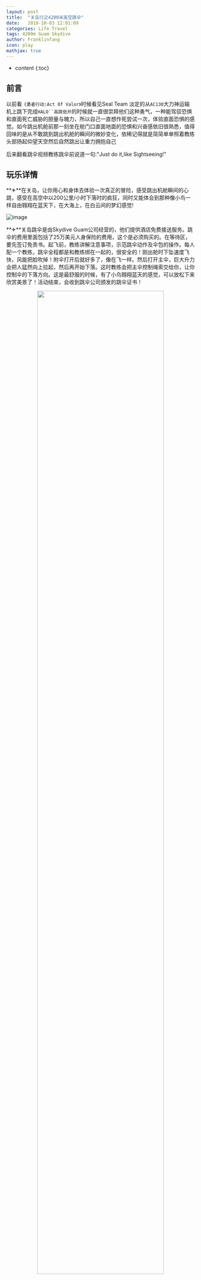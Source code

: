 ```yaml
---
layout: post
title:  "关岛行之4200米高空跳伞"
date:   2018-10-03 12:01:09
categories: Life Travel
tags: 4200m Guam Skydive
author: Franklinfang
icon: play
mathjax: true
---
```

* content
{:toc}

<script type="text/javascript">
  var alert = "/css/alert.css";
  var shCore = "/syntaxhighlighter/styles/shCore.css";
  var shThemeDefault = "/syntaxhighlighter/styles/shThemeDefault.css";
  dynamicloadcss(alert); 
  dynamicloadcss(shCore);
  dynamicloadcss(shThemeDefault);
  
  console.log('dynamicloadcss complete');
</script>

## 前言
以前看`《勇者行动:Act Of Valor》`时候看见Seal Team 淡定的从`AC130`大力神运输机上跳下完成`HALO``高跳低开`的时候就一直很崇拜他们这种勇气，一种能驾驭恐惧和直面死亡威胁的胆量与魄力，所以自己一直想作死尝试一次，体验直面恐惧的感觉。如今跳出机舱前那一刻坐在舱门口直面地面的恐惧和兴奋感依旧很熟悉，值得回味的是从不敢跳到跳出机舱的瞬间的微妙变化，依稀记得就是简简单单照着教练头部扬起仰望天空然后自然跳出让重力拥抱自己

后来翻看跳伞视频教练跳伞前说道一句:"Just do it,like Sightseeing!"




## 玩乐详情
**✈**在关岛，让你用心和身体去体验一次真正的冒险，感受跳出机舱瞬间的心跳，感受在高空中以200公里/小时下落时的疯狂，同时又能体会到那种像小鸟一样自由翱翔在蓝天下，在大海上，在白云间的梦幻感觉!

![image](https://user-images.githubusercontent.com/29160332/55569373-0b3d6680-5734-11e9-825f-6074bc725bf9.png)

**✈**关岛跳伞是由Skydive Guam公司经营的，他们提供酒店免费接送服务。跳伞的费用里面包括了25万美元人身保险的费用，这个是必须购买的。在等待区，要先签订免责书。起飞前，教练讲解注意事项，示范跳伞动作及伞包的操作。每人配一个教练，跳伞全程都是和教练绑在一起的，很安全的！刚出舱时下坠速度飞快，风能把脸吹掉！附伞打开后就好多了，像在飞一样。然后打开主伞，巨大升力会把人猛然向上拉起，然后再开始下落。这时教练会把主伞控制绳索交给你，让你控制伞的下落方向。这是最舒服的时候，有了小鸟翱翔蓝天的感觉，可以放松下来欣赏美景了！活动结束，会收到跳伞公司颁发的跳伞证书！

<div align="center">
<img src="https://user-images.githubusercontent.com/29160332/55590946-ef9f8380-5766-11e9-92cd-28810ba57925.jpg"
     width = "82%" height = "82%" />
</div>
	 
## 跳伞经历回忆
**✈**我自己的脸被风吹得已经严重变形

![Chen Cheng Kevin Fang 0034](https://user-images.githubusercontent.com/29160332/55570194-805d6b80-5735-11e9-8d19-6ae5c5382199.jpg)

**✈**这里就附上我随机一起的父亲吧，上镜效果还不错。

<iframe frameborder="0" src="https://v.qq.com/txp/iframe/player.html?vid=g0745ayzmvl&amp;tiny=0&amp;auto=0" allowFullScreen="" 
height="495" width="100%" id="movie_4_3"></iframe>


## 行程参考
### 开放时间
每日，遇恶劣天气会随时关闭；

### 时长
含接送，约3.5小时；

### 接送时间 
从早上5:00-下午16:00，每一小时一个班次。时间为酒店大概接送时间；

请于活动班次时间提前`10分钟`在酒店大堂等候跳伞公司接送车。导游会到场看客人上车。活动时间共计约3小时；

### 语言
以英语为主，跳伞公司有会讲中文的工作人员；

只收取客人`8000英尺`跳伞费用（基础高度费用折合人民币约3000元），因增加高度而增加的费用及其他费用到跳伞公司现场支付。现金，信用卡或旅行支票都可；

### 升级费用参考

`10000英尺`：$40

`12000英尺`：$80

`14000英尺`：$120

### 自费项目参考

录像及照片,收费 $140；

入场观看`18岁及以上`收费$40,`13至17岁`收费$10,`13岁以下`免费观看

## 注意事项
<font color="#EE2C2C">1. 跳伞者年龄必须在18-65周岁，体重在100kg以下；</font>
<br><font color="#EE2C2C">2. 参加跳伞者要带护照；</font>  
<br><font color="#EE2C2C">3. 参加跳伞者可以穿T恤，短裤，拖鞋，不可以穿裙子和高跟鞋；</font>  
<br><font color="#EE2C2C">4. 跳伞前不能饮用任何酒精类饮品，或使用非法药物，跳伞前24小时不能潜水；</font>  
<br><font color="#EE2C2C">5. 孕妇不能跳伞，患有中耳炎，心脏病，高血压及一切不适合高空跳伞等的病症人员不能跳伞；</font> 

## 地图信息
 
<div id="map" style="height: 280px; width: 100%;"></div>
 
<script>
//Google Map API uri
var google_map_api = "{{site.google_map_api}}";
//Goole Map Key
var google_map_key = "{{site.google_map_key}}";
google_map_api = google_map_api.replace("[API_KEY]",google_map_key);
console.log('google_map_api:' +google_map_api+ '');

// Initialize and add the map
function initMap() {
  console.log('Google Map API start');
  var mapError;
  try{
			 // The location of Guam SkyDive
		  var coordinate = {lat: 13.481475, lng: 144.8024493};
		  // The map, centered at Guam SkyDive
		  var map = new google.maps.Map(
			  document.getElementById('map'), {zoom: 13, center: coordinate});
		  // The marker, positioned at Guam SkyDive
		  
		  var marker = new google.maps.Marker({position: coordinate, map: map, title: 'Skydive Guam Inc'});
		  marker.addListener('click', function() {
				  infowindow.open(map, marker);
				});
		  
		   var contentString = '<div id="content">'+
					'<div id="siteNotice">'+
					'</div>'+
					'<h3 id="firstHeading" class="firstHeading" style="margin:9px 0 20px">Skydive Guam Inc</h3>'+
					'<div id="bodyContent">'+
					'<p>Experience the thrill of a lifetime as you hit terminal velocity from 14,000 feet!</p>'+
					'<p>Get More: <a href="https://www.skydive-international.com">'+
					'https://www.skydive-international.com</a> '+
					'</p>'+
					'</div>'+
					'</div>';

		  var infowindow = new google.maps.InfoWindow({
				  content: contentString
				});
		  infowindow.open(map, marker);		
  }catch(error){
      mapError = error;
	  if(!mapError)
	    console.log('function initMap error:' +mapError+ '');
  }
}
isExistGoogleApiScript(google_map_api,drawGoogleMap(google_map_key));
</script>
<!--Load the API from the specified URL
* The async attribute allows the browser to render the page while the API loads
* The key parameter will contain your own API key (which is not needed for this tutorial)
* The callback parameter executes the initMap() function
-->



<table style="width:100%;border-collapse:separate;border:grey" >
   <tr style="display:table-row;background-color:#eee">
		  <td style="display: table-cell" rowspan="2">
		     <span class="fa-stack fa-lg">
			     <i class="fa fa-square fa-stack-2x"></i>
				 <i class="fa fa-map-marker fa-stack-1x fa-inverse"></i>
			 </span>
			 集合地址
		  </td>
		  <td>
				<div style="display:block">
					  <p style="display: block;">
						 名称： ACI Pacific Hanger, 17-3404 Neptune Blvd., Barrigada, GU 96913美国
					  </p>
					  <p style="display: block;">
						 地 址： ACI Pacific Hanger, 17-3404 Neptune Blvd., Barrigada, GU 96913美国
					  </p>
				</div>
		  </td>
   </tr>
</table>


<!--<script async defer src="/js/maps-google-api.js?key=AIzaSyCFQKvF06HHSlm6BUeACn153xWu7ZQHujc&signed_in=true&callback=initMap"></script>-->